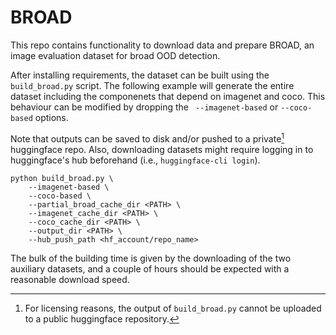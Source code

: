 # BROAD

This repo contains functionality to download data and prepare BROAD, an image evaluation dataset for broad OOD detection.

After installing requirements, the dataset can be built using the `build_broad.py` script. The following example will generate the entire dataset including the componenets that depend on imagenet and coco. This behaviour can be modified by dropping the ` --imagenet-based` or `--coco-based` options.

Note that outputs can be saved to disk and/or pushed to a private[^1] huggingface repo. Also, downloading datasets might require logging in to huggingface's hub beforehand (i.e., `huggingface-cli login`).

```
python build_broad.py \
    --imagenet-based \
    --coco-based \
    --partial_broad_cache_dir <PATH> \
    --imagenet_cache_dir <PATH> \
    --coco_cache_dir <PATH> \ 
    --output_dir <PATH> \ 
    --hub_push_path <hf_account/repo_name>
```

The bulk of the building time is given by the downloading of the two auxiliary datasets, and a couple of hours should be expected with a reasonable download speed.

[^1]: For licensing reasons, the output of `build_broad.py` cannot be uploaded to a public huggingface repository.
